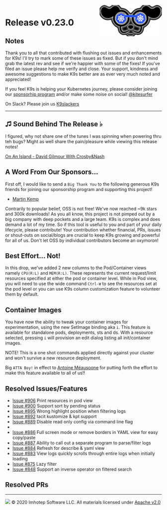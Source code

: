 <img src="https://raw.githubusercontent.com/derailed/k9s/master/assets/k9s_small.png" align="right" width="200" height="auto"/>

# Release v0.23.0

## Notes

Thank you to all that contributed with flushing out issues and enhancements for K9s! I'll try to mark some of these issues as fixed. But if you don't mind grab the latest rev and see if we're happier with some of the fixes! If you've filed an issue please help me verify and close. Your support, kindness and awesome suggestions to make K9s better are as ever very much noted and appreciated!

If you feel K9s is helping your Kubernetes journey, please consider joining our [sponsorhip program](https://github.com/sponsors/derailed) and/or make some noise on social! [@kitesurfer](https://twitter.com/kitesurfer)

On Slack? Please join us [K9slackers](https://join.slack.com/t/k9sers/shared_invite/enQtOTA5MDEyNzI5MTU0LWQ1ZGI3MzliYzZhZWEyNzYxYzA3NjE0YTk1YmFmNzViZjIyNzhkZGI0MmJjYzhlNjdlMGJhYzE2ZGU1NjkyNTM)

---

## ♫ Sound Behind The Release ♭

I figured, why not share one of the tunes I was spinning when powering thru teh bugs? Might as well share the pain/pleasure while viewing this release notes!

[On An Island - David Gilmour With Crosby&Nash](https://www.youtube.com/watch?v=kEa__0wtIRo)

## A Word From Our Sponsors...

First off, I would like to send a `Big Thank You` to the following generous K9s friends for joining our sponsorship program and supporting this project!

* [Martin Kemp](https://github.com/MartiUK)

Contrarily to popular belief, OSS is not free! We've now reached ~9k stars and 300k downloads! As you all know, this project is not pimped out by a big company with deep pockets and a large team. K9s is complex and does demand a lot of my time. So if this tool is useful to you and part of your daily lifecycle, please contribute! Your contribution whether financial, PRs, issues or shout-outs on social/blogs are crucial to keep K9s growing and powerful for all of us. Don't let OSS by individual contributors become an oxymoron!
## Best Effort... Not!

In this drop, we've added 2 new columns to the Pod/Container views namely `CPU(R:L)` and `MEM(R:L)`. These represents the current request/limit resources specified at either the pod or container level. While in Pod view, you will need to use the wide command `Ctrl-W` to see the resources set at the pod level or you can use K9s column customization feature to volunteer them by default.

## Container Images

You have now the ability to tweak your container images for experimentation, using the new SetImage binding aka `i`. This feature is available for standalone pods, deployments, sts and ds. With a resource selected, pressing `i` will provision an edit dialog listing all init/container images.

NOTE! This is a one shot commands applied directly against your cluster and won't survive a new resource deployment.

Big `ATTA Boy!` in effect to [Antoine Méausoone](https://github.com/Ameausoone) for putting forth the effort to make this feature available to all of us!!

## Resolved Issues/Features

* [Issue #906](https://github.com/derailed/k9s/issues/906) Print resources in pod view
* [Issue #900](https://github.com/derailed/k9s/issues/900) Support sort by pending status
* [Issue #895](https://github.com/derailed/k9s/issues/895) Wrong highlight position when filtering logs
* [Issue #892](https://github.com/derailed/k9s/issues/892) tacit kustomize & kpt support
* [Issue #889](https://github.com/derailed/k9s/issues/889) Disable read only config via command line flag
*
* [Issue #886](https://github.com/derailed/k9s/issues/886) Full screen mode or remove borders in YAML view for easy copy/paste
* [Issue #887](https://github.com/derailed/k9s/issues/887) Ability to call out a separate program to parse/filter logs
* [Issue #884](https://github.com/derailed/k9s/issues/884) Refresh for describe & yaml view
* [Issue #883](https://github.com/derailed/k9s/issues/883) View logs quickly scrolls through entire logs when initially loading
* [Issue #875](https://github.com/derailed/k9s/issues/875) Lazy filter
* [Issue #848](https://github.com/derailed/k9s/issues/848) Support an inverse operator on filtered search

## Resolved PRs

---

<img src="https://raw.githubusercontent.com/derailed/k9s/master/assets/imhotep_logo.png" width="32" height="auto"/> © 2020 Imhotep Software LLC. All materials licensed under [Apache v2.0](http://www.apache.org/licenses/LICENSE-2.0)
